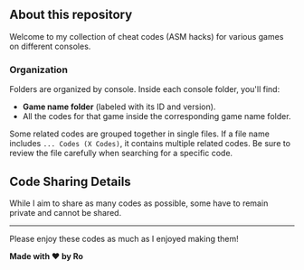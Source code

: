 ## About this repository

Welcome to my collection of cheat codes (ASM hacks) for various games on different consoles.

### Organization

Folders are organized by console. Inside each console folder, you'll find:

- **Game name folder** (labeled with its ID and version).
- All the codes for that game inside the corresponding game name folder.

Some related codes are grouped together in single files. If a file name includes `... Codes (X Codes)`, it contains multiple related codes. Be sure to review the file carefully when searching for a specific code.

## Code Sharing Details

While I aim to share as many codes as possible, some have to remain private and cannot be shared.

---

Please enjoy these codes as much as I enjoyed making them!

**Made with ❤️ by Ro**
